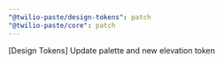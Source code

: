 ```yaml
---
"@twilio-paste/design-tokens": patch
"@twilio-paste/core": patch
---
```


[Design Tokens] Update palette and new elevation token

